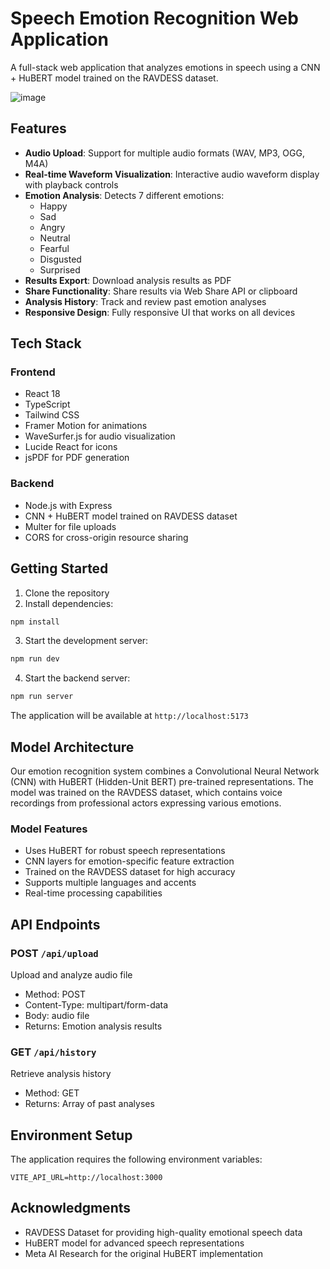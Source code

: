 # Speech Emotion Recognition Web Application

A full-stack web application that analyzes emotions in speech using a CNN + HuBERT model trained on the RAVDESS dataset.

![image](https://github.com/user-attachments/assets/f02f6785-91e0-4a33-b722-1fe6527052ab)


## Features

- **Audio Upload**: Support for multiple audio formats (WAV, MP3, OGG, M4A)
- **Real-time Waveform Visualization**: Interactive audio waveform display with playback controls
- **Emotion Analysis**: Detects 7 different emotions:
  - Happy
  - Sad
  - Angry
  - Neutral
  - Fearful
  - Disgusted
  - Surprised
- **Results Export**: Download analysis results as PDF
- **Share Functionality**: Share results via Web Share API or clipboard
- **Analysis History**: Track and review past emotion analyses
- **Responsive Design**: Fully responsive UI that works on all devices

## Tech Stack

### Frontend

- React 18
- TypeScript
- Tailwind CSS
- Framer Motion for animations
- WaveSurfer.js for audio visualization
- Lucide React for icons
- jsPDF for PDF generation

### Backend

- Node.js with Express
- CNN + HuBERT model trained on RAVDESS dataset
- Multer for file uploads
- CORS for cross-origin resource sharing

## Getting Started

1. Clone the repository
2. Install dependencies:

```bash
npm install
```

3. Start the development server:

```bash
npm run dev
```

4. Start the backend server:

```bash
npm run server
```

The application will be available at `http://localhost:5173`

## Model Architecture

Our emotion recognition system combines a Convolutional Neural Network (CNN) with HuBERT (Hidden-Unit BERT) pre-trained representations. The model was trained on the RAVDESS dataset, which contains voice recordings from professional actors expressing various emotions.

### Model Features

- Uses HuBERT for robust speech representations
- CNN layers for emotion-specific feature extraction
- Trained on the RAVDESS dataset for high accuracy
- Supports multiple languages and accents
- Real-time processing capabilities

## API Endpoints

### POST `/api/upload`

Upload and analyze audio file

- Method: POST
- Content-Type: multipart/form-data
- Body: audio file
- Returns: Emotion analysis results

### GET `/api/history`

Retrieve analysis history

- Method: GET
- Returns: Array of past analyses

## Environment Setup

The application requires the following environment variables:

```env
VITE_API_URL=http://localhost:3000
```

## Acknowledgments

- RAVDESS Dataset for providing high-quality emotional speech data
- HuBERT model for advanced speech representations
- Meta AI Research for the original HuBERT implementation
